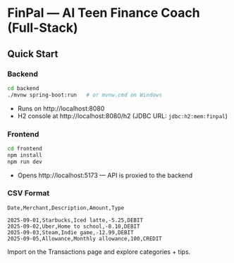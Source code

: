 # FinPal — AI Teen Finance Coach (Full-Stack)

## Quick Start

### Backend
```bash
cd backend
./mvnw spring-boot:run   # or mvnw.cmd on Windows
```
- Runs on http://localhost:8080
- H2 console at http://localhost:8080/h2 (JDBC URL: `jdbc:h2:mem:finpal`)

### Frontend
```bash
cd frontend
npm install
npm run dev
```
- Opens http://localhost:5173 — API is proxied to the backend

### CSV Format
`Date,Merchant,Description,Amount,Type`
```
2025-09-01,Starbucks,Iced latte,-5.25,DEBIT
2025-09-02,Uber,Home to school,-8.10,DEBIT
2025-09-03,Steam,Indie game,-12.99,DEBIT
2025-09-05,Allowance,Monthly allowance,100,CREDIT
```

Import on the Transactions page and explore categories + tips.
